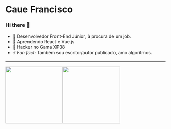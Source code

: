 # Caue Francisco

### Hi there 👋

- 🔭 Desenvolvedor Front-End Júnior, à procura de um job.
- 🌱 Aprendendo React e Vue.js
- 👯 Hacker no Gama XP38 
- ⚡ *_Fun fact:_* Também sou escritor/autor publicado, amo algoritmos.

<hr>

<div style="display: flex; flex-direction: row;">
    <a href="https://github.com/cauefrancisco">
    <img height="180em" src="https://github-readme-stats.vercel.app/api?username=cauefrancisco&show_icons=true&theme=dark&include_all_commits=true&counts=true&count_private=true"/><img height="180em" src="https://github-readme-stats.vercel.app/api/top-langs/?username=cauefrancisco&layout=compact&langs_count=16&theme=dark"/>
    
</div>

